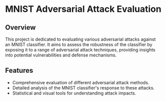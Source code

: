 # MNIST Adversarial Attack Evaluation

## Overview

This project is dedicated to evaluating various adversarial attacks against an MNIST classifier. It aims to assess the robustness of the classifier by exposing it to a range of adversarial attack techniques, providing insights into potential vulnerabilities and defense mechanisms.

## Features

- Comprehensive evaluation of different adversarial attack methods.
- Detailed analysis of the MNIST classifier's response to these attacks.
- Statistical and visual tools for understanding attack impacts.

